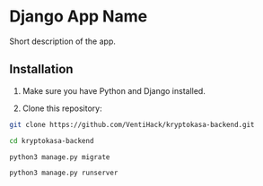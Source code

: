 # Django App Name

Short description of the app.

## Installation

1. Make sure you have Python and Django installed.

2. Clone this repository:

```bash
git clone https://github.com/VentiHack/kryptokasa-backend.git
```
```bash
cd kryptokasa-backend
```
```bash
python3 manage.py migrate
```
```bash
python3 manage.py runserver
```
